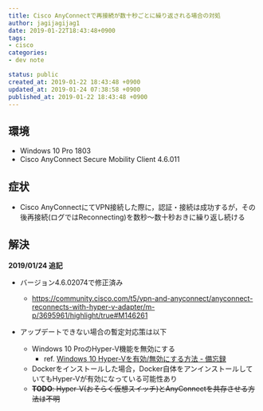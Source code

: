 ```yaml
---
title: Cisco AnyConnectで再接続が数十秒ごとに繰り返される場合の対処
author: jagijagijag1
date: 2019-01-22T18:43:48+0900
tags:
- cisco
categories:
- dev note

status: public
created_at: 2019-01-22 18:43:48 +0900
updated_at: 2019-01-24 07:38:58 +0900
published_at: 2019-01-22 18:43:48 +0900
---
```

## 環境
- Windows 10 Pro 1803
- Cisco AnyConnect Secure Mobility Client 4.6.011

## 症状
- Cisco AnyConnectにてVPN接続した際に，認証・接続は成功するが，その後再接続(ログではReconnecting)を数秒〜数十秒おきに繰り返し続ける

## 解決
**2019/01/24 追記**
- バージョン4.6.02074で修正済み
  - https://community.cisco.com/t5/vpn-and-anyconnect/anyconnect-reconnects-with-hyper-v-adapter/m-p/3695961/highlight/true#M146261


- アップデートできない場合の暫定対応策は以下
  - Windows 10 ProのHyper-V機能を無効にする
    - ref. [Windows 10 Hyper-Vを有効/無効にする方法 - 備忘録](https://kagasu.hatenablog.com/entry/2016/09/24/192659)
  - Dockerをインストールした場合，Docker自体をアンインストールしていてもHyper-Vが有効になっている可能性あり
  - ~~**TODO**: Hyper-V(おそらく仮想スイッチ)とAnyConnectを共存させる方法は不明~~

